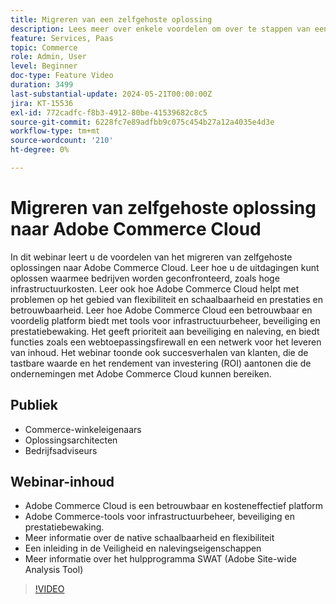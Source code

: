 ```yaml
---
title: Migreren van een zelfgehoste oplossing
description: Lees meer over enkele voordelen om over te stappen van een zelfgehoste on-prem oplossing naar Adobe Commerce Cloud. De Adobe Commerce Cloud-optie is een betrouwbaar en voordelig platform dat tools voor infrastructuurbeheer, beveiliging en prestatiebewaking biedt, waardoor de productiviteit toeneemt.
feature: Services, Paas
topic: Commerce
role: Admin, User
level: Beginner
doc-type: Feature Video
duration: 3499
last-substantial-update: 2024-05-21T00:00:00Z
jira: KT-15536
exl-id: 772cadfc-f8b3-4912-80be-41539682c8c5
source-git-commit: 6228fc7e89adfbb9c075c454b27a12a4035e4d3e
workflow-type: tm+mt
source-wordcount: '210'
ht-degree: 0%

---
```


# Migreren van zelfgehoste oplossing naar Adobe Commerce Cloud

In dit webinar leert u de voordelen van het migreren van zelfgehoste oplossingen naar Adobe Commerce Cloud. Leer hoe u de uitdagingen kunt oplossen waarmee bedrijven worden geconfronteerd, zoals hoge infrastructuurkosten.  Leer ook hoe Adobe Commerce Cloud helpt met problemen op het gebied van flexibiliteit en schaalbaarheid en prestaties en betrouwbaarheid. &#x200B;Leer hoe Adobe Commerce Cloud een betrouwbaar en voordelig platform biedt met tools voor infrastructuurbeheer, beveiliging en prestatiebewaking. &#x200B;Het geeft prioriteit aan beveiliging en naleving, en biedt functies zoals een webtoepassingsfirewall en een netwerk voor het leveren van inhoud. Het webinar toonde ook succesverhalen van klanten, die de tastbare waarde en het rendement van investering (ROI) aantonen die de ondernemingen met Adobe Commerce Cloud kunnen bereiken.

## Publiek

* Commerce-winkeleigenaars
* Oplossingsarchitecten
* Bedrijfsadviseurs


## Webinar-inhoud

* Adobe Commerce Cloud is een betrouwbaar en kosteneffectief platform
* Adobe Commerce-tools voor infrastructuurbeheer, beveiliging en prestatiebewaking. &#x200B;
* Meer informatie over de native schaalbaarheid en flexibiliteit
* Een inleiding in de Veiligheid en nalevingseigenschappen
* Meer informatie over het hulpprogramma SWAT (Adobe Site-wide Analysis Tool)

>[!VIDEO](https://video.tv.adobe.com/v/3429251?learn=on)
